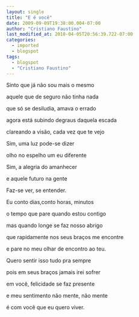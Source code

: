 ```yaml
---
layout: single
title: "E é você"
date: 2009-09-09T19:38:00.004-07:00
author: "Cristiano Faustino"
last_modified_at: 2010-04-05T20:56:39.722-07:00
categories:
  - imported
  - blogspot
tags:
  - blogspot
  - "Cristiano Faustino"
---
```


Sinto que já não sou mais o mesmo

aquele que de seguro não tinha nada

que só se desiludia, amava o errado

agora está subindo degraus daquela escada

clareando a visão, cada vez que te vejo



Sim, uma luz pode-se dizer

olho no espelho um eu diferente

Sim, a alegria do amanhecer

e aquele futuro na gente

Faz-se ver, se entender.



Eu conto dias,conto horas, minutos

o tempo que pare quando estou contigo

mas quando longe se faz nosso abrigo

que rapidamente nos seus braços me encontre

e pare no meu olhar de encontro ao teu.



Quero sentir isso tudo pra sempre

pois em seus braços jamais irei sofrer

em você, felicidade se faz presente

e meu sentimento não mente, não mente

é com você que eu quero viver.